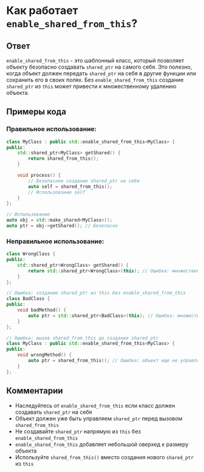 # Как работает `enable_shared_from_this`?

## Ответ
`enable_shared_from_this` - это шаблонный класс, который позволяет объекту безопасно создавать `shared_ptr` на самого себя. Это полезно, когда объект должен передать `shared_ptr` на себя в другие функции или сохранить его в своих полях. Без `enable_shared_from_this` создание `shared_ptr` из `this` может привести к множественному удалению объекта.

## Примеры кода

### Правильное использование:
```cpp
class MyClass : public std::enable_shared_from_this<MyClass> {
public:
    std::shared_ptr<MyClass> getShared() {
        return shared_from_this();
    }

    void process() {
        // Безопасное создание shared_ptr на себя
        auto self = shared_from_this();
        // Использование self
    }
};

// Использование
auto obj = std::make_shared<MyClass>();
auto ptr = obj->getShared(); // Безопасно
```

### Неправильное использование:
```cpp
class WrongClass {
public:
    std::shared_ptr<WrongClass> getShared() {
        return std::shared_ptr<WrongClass>(this); // Ошибка: множественное удаление
    }
};

// Ошибка: создание shared_ptr из this без enable_shared_from_this
class BadClass {
public:
    void badMethod() {
        auto ptr = std::shared_ptr<BadClass>(this); // Ошибка: множественное удаление
    }
};

// Ошибка: вызов shared_from_this до создания shared_ptr
class MyClass : public std::enable_shared_from_this<MyClass> {
public:
    void wrongMethod() {
        auto ptr = shared_from_this(); // Ошибка: объект еще не управляется shared_ptr
    }
};
```

## Комментарии
- Наследуйтесь от `enable_shared_from_this` если класс должен создавать `shared_ptr` на себя
- Объект должен уже быть управляем `shared_ptr` перед вызовом `shared_from_this`
- Не создавайте `shared_ptr` напрямую из `this` без `enable_shared_from_this`
- `enable_shared_from_this` добавляет небольшой оверхед к размеру объекта
- Используйте `shared_from_this()` вместо создания нового `shared_ptr` из `this` 